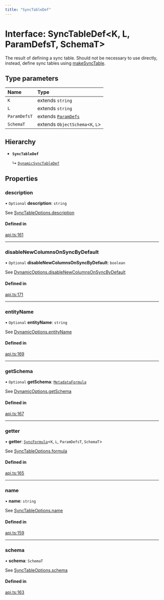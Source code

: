 ```yaml
---
title: "SyncTableDef"
---
```

# Interface: SyncTableDef<K, L, ParamDefsT, SchemaT\>

The result of defining a sync table. Should not be necessary to use directly,
instead, define sync tables using [makeSyncTable](../functions/makeSyncTable.md).

## Type parameters

| Name | Type |
| :------ | :------ |
| `K` | extends `string` |
| `L` | extends `string` |
| `ParamDefsT` | extends [`ParamDefs`](../types/ParamDefs.md) |
| `SchemaT` | extends `ObjectSchema`<`K`, `L`\> |

## Hierarchy

- **`SyncTableDef`**

  ↳ [`DynamicSyncTableDef`](DynamicSyncTableDef.md)

## Properties

### description

• `Optional` **description**: `string`

See [SyncTableOptions.description](SyncTableOptions.md#description)

#### Defined in

[api.ts:161](https://github.com/coda/packs-sdk/blob/main/api.ts#L161)

___

### disableNewColumnsOnSyncByDefault

• `Optional` **disableNewColumnsOnSyncByDefault**: `boolean`

See [DynamicOptions.disableNewColumnsOnSyncByDefault](DynamicOptions.md#disablenewcolumnsonsyncbydefault)

#### Defined in

[api.ts:171](https://github.com/coda/packs-sdk/blob/main/api.ts#L171)

___

### entityName

• `Optional` **entityName**: `string`

See [DynamicOptions.entityName](DynamicOptions.md#entityname)

#### Defined in

[api.ts:169](https://github.com/coda/packs-sdk/blob/main/api.ts#L169)

___

### getSchema

• `Optional` **getSchema**: [`MetadataFormula`](../types/MetadataFormula.md)

See [DynamicOptions.getSchema](DynamicOptions.md#getschema)

#### Defined in

[api.ts:167](https://github.com/coda/packs-sdk/blob/main/api.ts#L167)

___

### getter

• **getter**: [`SyncFormula`](../types/SyncFormula.md)<`K`, `L`, `ParamDefsT`, `SchemaT`\>

See [SyncTableOptions.formula](SyncTableOptions.md#formula)

#### Defined in

[api.ts:165](https://github.com/coda/packs-sdk/blob/main/api.ts#L165)

___

### name

• **name**: `string`

See [SyncTableOptions.name](SyncTableOptions.md#name)

#### Defined in

[api.ts:159](https://github.com/coda/packs-sdk/blob/main/api.ts#L159)

___

### schema

• **schema**: `SchemaT`

See [SyncTableOptions.schema](SyncTableOptions.md#schema)

#### Defined in

[api.ts:163](https://github.com/coda/packs-sdk/blob/main/api.ts#L163)
